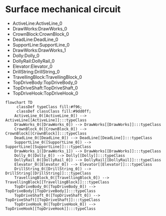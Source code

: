 # Surface mechanical circuit
- ActiveLine:ActiveLine_0
- DrawWorks:DrawWorks_0
- CrownBlock:CrownBlock_0
- DeadLine:DeadLine_0
- SupportLine:SupportLine_0
- DrawWorks:DrawWorks_1
- Dolly:Dolly_0
- DollyRail:DollyRail_0
- Elevator:Elevator_0
- DrillString:DrillString_0
- TravellingBlock:TravellingBlock_0
- TopDriveBody:TopDriveBody_0
- TopDriveShaft:TopDriveShaft_0
- TopDriveHook:TopDriveHook_0
```mermaid
flowchart TD
	 classDef typeClass fill:#f96;
	 classDef classClass fill:#9dd0ff;
	ActiveLine_0([ActiveLine_0]) --> ActiveLine[[ActiveLine]]:::typeClass
	DrawWorks_0([DrawWorks_0]) --> DrawWorks[[DrawWorks]]:::typeClass
	CrownBlock_0([CrownBlock_0]) --> CrownBlock[[CrownBlock]]:::typeClass
	DeadLine_0([DeadLine_0]) --> DeadLine[[DeadLine]]:::typeClass
	SupportLine_0([SupportLine_0]) --> SupportLine[[SupportLine]]:::typeClass
	DrawWorks_1([DrawWorks_1]) --> DrawWorks[[DrawWorks]]:::typeClass
	Dolly_0([Dolly_0]) --> Dolly[[Dolly]]:::typeClass
	DollyRail_0([DollyRail_0]) --> DollyRail[[DollyRail]]:::typeClass
	Elevator_0([Elevator_0]) --> Elevator[[Elevator]]:::typeClass
	DrillString_0([DrillString_0]) --> DrillString[[DrillString]]:::typeClass
	TravellingBlock_0([TravellingBlock_0]) --> TravellingBlock[[TravellingBlock]]:::typeClass
	TopDriveBody_0([TopDriveBody_0]) --> TopDriveBody[[TopDriveBody]]:::typeClass
	TopDriveShaft_0([TopDriveShaft_0]) --> TopDriveShaft[[TopDriveShaft]]:::typeClass
	TopDriveHook_0([TopDriveHook_0]) --> TopDriveHook[[TopDriveHook]]:::typeClass
```
